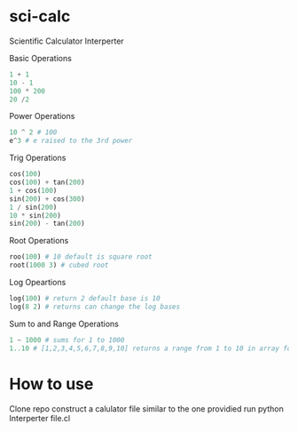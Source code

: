 # sci-calc
Scientific Calculator Interperter





Basic Operations

```python
1 + 1
10 - 1
100 * 200
20 /2
```
Power Operations
```python
10 ^ 2 # 100
e^3 # e raised to the 3rd power

```
Trig Operations
```python
cos(100)
cos(100) + tan(200)
1 + cos(100)
sin(200) + cos(300)
1 / sin(200)
10 * sin(200)
sin(200) - tan(200)

```
Root Operations
```python
roo(100) # 10 default is square root
root(1000 3) # cubed root
```
Log Opeartions

```python
log(100) # return 2 default base is 10
log(8 2) # returns can change the log bases
```
Sum to and Range  Operations
```python
1 ~ 1000 # sums for 1 to 1000
1..10 # [1,2,3,4,5,6,7,8,9,10] returns a range from 1 to 10 in array format
```

# How to use
Clone repo 
construct a calulator file similar to the one providied run python Interperter file.cl
